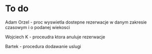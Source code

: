 # To do

Adam Orzel - proc wyswietla dostepne rezerwacje w danym zakresie czasowym i o podanej wiekosci

Wojciech K - proceudra ktora anuluje rezerwacje

Bartek - procedura dodawanie uslugi